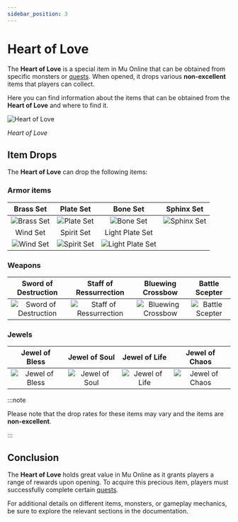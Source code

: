 ```yaml
---
sidebar_position: 3
---
```


# Heart of Love

The **Heart of Love** is a special item in Mu Online that can be obtained from specific monsters or [quests](/gameplay-systems/quest-system). When opened, it drops various **non-excellent** items that players can collect.

Here you can find information about the items that can be obtained from the **Heart of Love** and where to find it.

![Heart of Love](/img/items/item-bags/heart-of-love.png)

_Heart of Love_

## Item Drops

The **Heart of Love** can drop the following items:

### Armor items

|                  Brass Set                   |                   Plate Set                    |                         Bone Set                         |                   Sphinx Set                   |
| :------------------------------------------: | :--------------------------------------------: | :------------------------------------------------------: | :--------------------------------------------: |
| ![Brass Set](/img/items/armors/dk/brass.png) |  ![Plate Set](/img/items/armors/dk/plate.png)  |        ![Bone Set](/img/items/armors/dw/bone.png)        | ![Sphinx Set](/img/items/armors/dw/sphinx.png) |
|                   Wind Set                   |                   Spirit Set                   |                     Light Plate Set                      |
|  ![Wind Set](/img/items/armors/fe/wind.png)  | ![Spirit Set](/img/items/armors/fe/spirit.png) | ![Light Plate Set](/img/items/armors/dl/light-plate.png) |

### Weapons

|                        Sword of Destruction                         |                         Staff of Ressurrection                         |                      Bluewing Crossbow                      |                      Battle Scepter                       |
| :-----------------------------------------------------------------: | :--------------------------------------------------------------------: | :---------------------------------------------------------: | :-------------------------------------------------------: |
| ![Sword of Destruction](/img/items/swords/sword-of-destruction.png) | ![Staff of Ressurrection](/img/items/staffs/staff-of-ressurection.png) | ![Bluewing Crossbow](/img/items/bows/bluewing-crossbow.png) | ![Battle Scepter](/img/items/scepters/battle-scepter.png) |

### Jewels

|                 Jewel of Bless                 |                Jewel of Soul                 |                Jewel of Life                 |                 Jewel of Chaos                 |
| :--------------------------------------------: | :------------------------------------------: | :------------------------------------------: | :--------------------------------------------: |
| ![Jewel of Bless](/img/items/jewels/bless.png) | ![Jewel of Soul](/img/items/jewels/soul.png) | ![Jewel of Life](/img/items/jewels/life.png) | ![Jewel of Chaos](/img/items/jewels/chaos.png) |

:::note

Please note that the drop rates for these items may vary and the items are **non-excellent**.

:::

## Conclusion

The **Heart of Love** holds great value in Mu Online as it grants players a range of rewards upon opening. To acquire this precious item, players must successfully complete certain [quests](/gameplay-systems/quest-system).

For additional details on different items, monsters, or gameplay mechanics, be sure to explore the relevant sections in the documentation.
